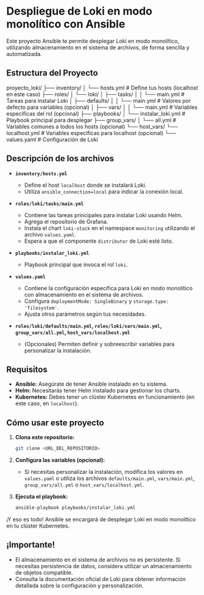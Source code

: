 # Despliegue de Loki en modo monolítico con Ansible

Este proyecto Ansible te permite desplegar Loki en modo monolítico, utilizando almacenamiento en el sistema de archivos, de forma sencilla y automatizada.

## Estructura del Proyecto

proyecto_loki/
├── inventory/
│   └── hosts.yml  # Define tus hosts (localhost en este caso)
├── roles/
│   └── loki/
│       ├── tasks/
│       │   └── main.yml  # Tareas para instalar Loki
│       ├── defaults/
│       │   └── main.yml  # Valores por defecto para variables (opcional)
│       ├── vars/
│       │   └── main.yml  # Variables específicas del rol (opcional)
├── playbooks/
│   └── instalar_loki.yml  # Playbook principal para desplegar
├── group_vars/
│   └── all.yml  # Variables comunes a todos los hosts (opcional)
└── host_vars/
└── localhost.yml  # Variables específicas para localhost (opcional)
└── values.yaml # Configuración de Loki

## Descripción de los archivos

-   **`inventory/hosts.yml`**

    -   Define el host `localhost` donde se instalará Loki.
    -   Utiliza `ansible_connection=local` para indicar la conexión local.

-   **`roles/loki/tasks/main.yml`**

    -   Contiene las tareas principales para instalar Loki usando Helm.
    -   Agrega el repositorio de Grafana.
    -   Instala el chart `loki-stack` en el namespace `monitoring` utilizando el archivo `values.yaml`.
    -   Espera a que el componente `distributor` de Loki esté listo.

-   **`playbooks/instalar_loki.yml`**

    -   Playbook principal que invoca el rol `loki`.

-   **`values.yaml`**

    -   Contiene la configuración específica para Loki en modo monolítico con almacenamiento en el sistema de archivos.
    -   Configura `deploymentMode: SingleBinary` y `storage.type: 'filesystem'`.
    -   Ajusta otros parámetros según tus necesidades.

-   **`roles/loki/defaults/main.yml`, `roles/loki/vars/main.yml`, `group_vars/all.yml`, `host_vars/localhost.yml`**

    -   (Opcionales) Permiten definir y sobreescribir variables para personalizar la instalación.

## Requisitos

-   **Ansible:** Asegúrate de tener Ansible instalado en tu sistema.
-   **Helm:** Necesitarás tener Helm instalado para gestionar los charts.
-   **Kubernetes:** Debes tener un clúster Kubernetes en funcionamiento (en este caso, en `localhost`).

## Cómo usar este proyecto

1. **Clona este repositorio:**

    ```bash
    git clone <URL_DEL_REPOSITORIO>
    ```

2. **Configura las variables (opcional):**

    - Si necesitas personalizar la instalación, modifica los valores en `values.yaml` o utiliza los archivos `defaults/main.yml`, `vars/main.yml`, `group_vars/all.yml` o `host_vars/localhost.yml`.

3. **Ejecuta el playbook:**

    ```bash
    ansible-playbook playbooks/instalar_loki.yml
    ```

¡Y eso es todo! Ansible se encargará de desplegar Loki en modo monolítico en tu clúster Kubernetes.

## ¡Importante!

-   El almacenamiento en el sistema de archivos no es persistente. Si necesitas persistencia de datos, considera utilizar un almacenamiento de objetos compatible.
-   Consulta la documentación oficial de Loki para obtener información detallada sobre la configuración y personalización.

